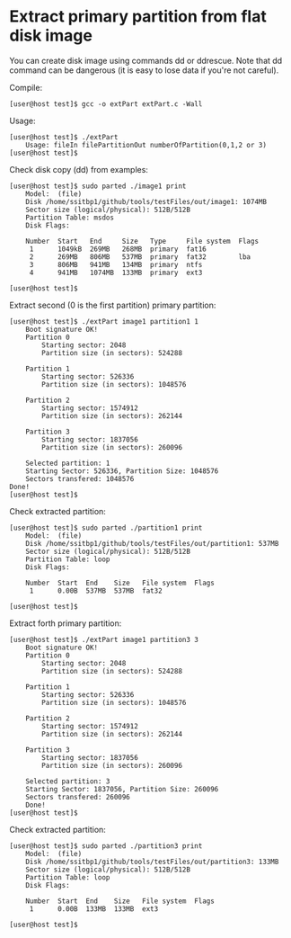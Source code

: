 # Extract primary partition from flat disk image

You can create disk image using commands dd or ddrescue. Note that dd command can be dangerous (it is easy to lose data if you're not careful).

Compile:
```
[user@host test]$ gcc -o extPart extPart.c -Wall
```

Usage:
```
[user@host test]$ ./extPart 
	Usage: fileIn filePartitionOut numberOfPartition(0,1,2 or 3)
[user@host test]$
```

Check disk copy (dd) from examples:
```
[user@host test]$ sudo parted ./image1 print
	Model:  (file)
	Disk /home/ssitbp1/github/tools/testFiles/out/image1: 1074MB
	Sector size (logical/physical): 512B/512B
	Partition Table: msdos
	Disk Flags: 

	Number  Start   End     Size   Type     File system  Flags
	 1      1049kB  269MB   268MB  primary  fat16
	 2      269MB   806MB   537MB  primary  fat32        lba
	 3      806MB   941MB   134MB  primary  ntfs
	 4      941MB   1074MB  133MB  primary  ext3

[user@host test]$
```

Extract second (0 is the first partition) primary partition:
```
[user@host test]$ ./extPart image1 partition1 1
	Boot signature OK!
	Partition 0
		Starting sector: 2048
		Partition size (in sectors): 524288

	Partition 1
		Starting sector: 526336
		Partition size (in sectors): 1048576

	Partition 2
		Starting sector: 1574912
		Partition size (in sectors): 262144

	Partition 3
		Starting sector: 1837056
		Partition size (in sectors): 260096

	Selected partition: 1
	Starting Sector: 526336, Partition Size: 1048576
	Sectors transfered: 1048576
Done!
[user@host test]$
```




Check extracted partition:
```
[user@host test]$ sudo parted ./partition1 print
	Model:  (file)
	Disk /home/ssitbp1/github/tools/testFiles/out/partition1: 537MB
	Sector size (logical/physical): 512B/512B
	Partition Table: loop
	Disk Flags: 

	Number  Start  End    Size   File system  Flags
	 1      0.00B  537MB  537MB  fat32

[user@host test]$
```

Extract forth primary partition:
```
[user@host test]$ ./extPart image1 partition3 3
	Boot signature OK!
	Partition 0
		Starting sector: 2048
		Partition size (in sectors): 524288

	Partition 1
		Starting sector: 526336
		Partition size (in sectors): 1048576

	Partition 2
		Starting sector: 1574912
		Partition size (in sectors): 262144

	Partition 3
		Starting sector: 1837056
		Partition size (in sectors): 260096

	Selected partition: 3
	Starting Sector: 1837056, Partition Size: 260096
	Sectors transfered: 260096
	Done!
[user@host test]$
```

Check extracted partition:
```
[user@host test]$ sudo parted ./partition3 print
	Model:  (file)
	Disk /home/ssitbp1/github/tools/testFiles/out/partition3: 133MB
	Sector size (logical/physical): 512B/512B
	Partition Table: loop
	Disk Flags: 

	Number  Start  End    Size   File system  Flags
	 1      0.00B  133MB  133MB  ext3

[user@host test]$
```

